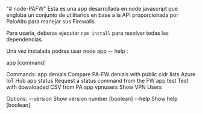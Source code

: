 "# node-PAFW" 
Esta es una app desarrollada en node javascript que engloba un conjunto de utilitarios en base a la API proporcionada por PaloAlto para manejar sus Firewalls.

Para usarla, deberas ejecutar  `npm install` para resolver todas las dependencias.

Una vez instalada podras usar node app -- help :

app [command]

Commands:
  app denials   Compare PA-FW denials with public cidr lists Azure IoT Hub
  app status    Request a status command from the FW
  app test      Test with dowaloaded CSV from PA
  app vpnusers  Show VPN Users

Options:
  --version  Show version number                                       [boolean]
  --help     Show help                                                 [boolean]


